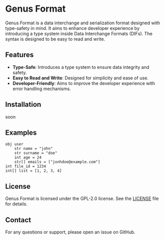 # Genus Format

Genus Format is a data interchange and serialization format designed with type-safety in mind. It aims to enhance developer experience by introducing a type system inside Data Interchange Formats (DIFs). The syntax is designed to be easy to read and write.

## Features

- **Type-Safe**: Introduces a type system to ensure data integrity and safety.
- **Easy to Read and Write**: Designed for simplicity and ease of use.
- **Developer-Friendly**: Aims to improve the developer experience with error handling mechanisms.

## Installation

soon

## Examples

```
obj user
    str name = "john"
    str surname = "doe"
    int age = 24
    str[] emails = ["jonhdoe@example.com"]
int file_id = 1234
int[] list = [1, 2, 3, 4]
```

## License

Genus Format is licensed under the GPL-2.0 license. See the [LICENSE](LICENSE) file for details.

## Contact

For any questions or support, please open an issue on GitHub.
